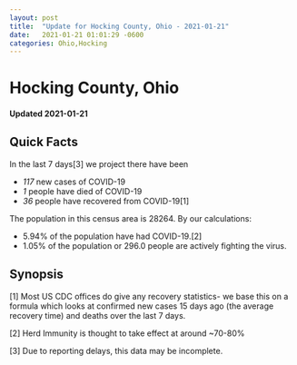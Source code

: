 ```yaml
---
layout: post
title:  "Update for Hocking County, Ohio - 2021-01-21"
date:   2021-01-21 01:01:29 -0600
categories: Ohio,Hocking
---
```


# Hocking County, Ohio
#### Updated 2021-01-21

## Quick Facts

In the last 7 days[3] we project there have been
- *117* new cases of COVID-19
- *1* people have died of COVID-19
- *36* people have recovered from COVID-19[1]

The population in this census area is 28264. By our calculations:
- 5.94% of the population have had COVID-19.[2]
- 1.05% of the population or 296.0 people are actively fighting the virus.

## Synopsis




[1] Most US CDC offices do give any recovery statistics- we base this on a formula which looks at confirmed new cases
15 days ago (the average recovery time) and deaths over the last 7 days.

[2] Herd Immunity is thought to take effect at around ~70-80%

[3] Due to reporting delays, this data may be incomplete.
 
    